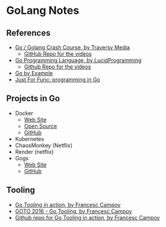 # GoLang Notes

## References

- [Go / Golang Crash Course, by  Traversy Media](https://www.youtube.com/watch?v=SqrbIlUwR0U&t=664s)
    - [GitHub Repo for the videos](https://github.com/bradtraversy/go_crash_course)
- [Go Programming Language, by LucidProgramming](https://www.youtube.com/watch?v=lLoYEft9tFk&list=PL5tcWHG-UPH0jOCtEIpDNpbwOnhc6h9Om)
    - [Github Repo for the videos](https://github.com/vprusso/youtube_tutorials/blob/master/go/14_variadic_functions.go)
- [Go by Example](https://gobyexample.com/)
- [Just For Func: programming in Go](https://www.youtube.com/channel/UC_BzFbxG2za3bp5NRRRXJSw)


## Projects in Go
- Docker
    - [Web Site](https://www.docker.com/)
    - [Open Source](https://www.docker.com/community/open-source)
    - [GitHub](https://github.com/docker)
- Kubernetes
- ChaosMonkey (Netflix)
- Render (netflix)
- Gogs
    - [Web Site](https://gogs.io/)
    - [GitHub](https://github.com/gogs/gogs)


## Tooling
- [Go Tooling in action, by Francesc Campoy](https://www.google.com/url?sa=t&rct=j&q=&esrc=s&source=web&cd=2&cad=rja&uact=8&ved=2ahUKEwiQutrI5snmAhXMm-AKHd1mCgQQwqsBMAF6BAgKEAQ&url=https%3A%2F%2Fwww.youtube.com%2Fwatch%3Fv%3DuBjoTxosSys&usg=AOvVaw2ELX6UKML026trjwyHoxyM)
- [GOTO 2016 - Go Tooling, by Francesc Campoy](https://www.google.com/url?sa=t&rct=j&q=&esrc=s&source=web&cd=3&cad=rja&uact=8&ved=2ahUKEwiQutrI5snmAhXMm-AKHd1mCgQQwqsBMAJ6BAgKEAc&url=https%3A%2F%2Fwww.youtube.com%2Fwatch%3Fv%3DO-bJ4s8OdcA&usg=AOvVaw0IM5txbkZKKiW3xz6ArxT-)
- [Github repo for Go Tooling in action, by Francesc Campoy](https://www.google.com/url?sa=t&rct=j&q=&esrc=s&source=web&cd=3&cad=rja&uact=8&ved=2ahUKEwiQutrI5snmAhXMm-AKHd1mCgQQwqsBMAJ6BAgKEAc&url=https%3A%2F%2Fwww.youtube.com%2Fwatch%3Fv%3DO-bJ4s8OdcA&usg=AOvVaw0IM5txbkZKKiW3xz6ArxT-)



